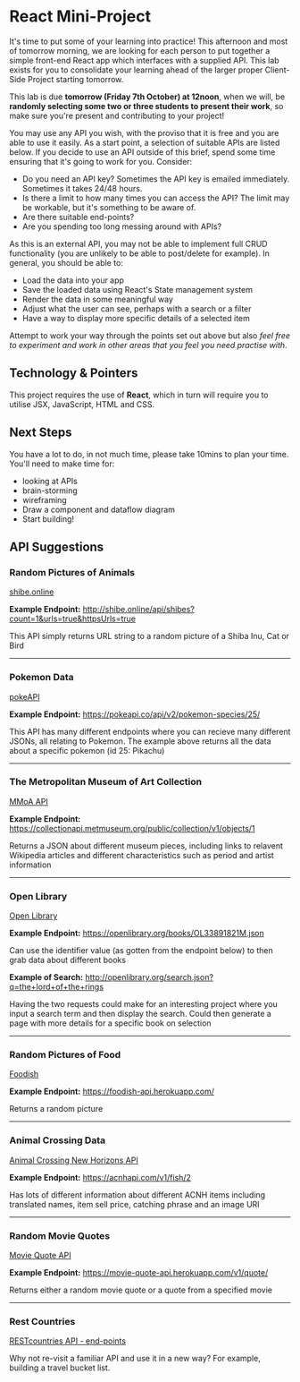 # React Mini-Project

It's time to put some of your learning into practice! This afternoon and most of tomorrow morning, we are looking for each person to put together a simple front-end React app which interfaces with a supplied API. This lab exists for you to consolidate your learning ahead of the larger proper Client-Side Project starting tomorrow. 

This lab is due **tomorrow (Friday 7th October) at 12noon**, when we will, be **randomly selecting some two or three students to present their work**, so make sure you're present and contributing to your project!

You may use any API you wish, with the proviso that it is free and you are able to use it easily. As a start point, a selection of suitable APIs are listed below. If you decide to use an API outside of this brief, spend some time ensuring that it's going to work for you. Consider:
- Do you need an API key? Sometimes the API key is emailed immediately. Sometimes it takes 24/48 hours.
- Is there a limit to how many times you can access the API? The limit may be workable, but it's something to be aware of.
- Are there suitable end-points?
- Are you spending too long messing around with APIs?

As this is an external API, you may not be able to implement full CRUD functionality (you are unlikely to be able to post/delete for example). In general, you should be able to:

- Load the data into your app
- Save the loaded data using React's State management system
- Render the data in some meaningful way
- Adjust what the user can see, perhaps with a search or a filter
- Have a way to display more specific details of a selected item

Attempt to work your way through the points set out above but also *feel free to experiment and work in other areas that you feel you need practise with*. 

## Technology & Pointers

This project requires the use of **React**, which in turn will require you to utilise JSX, JavaScript, HTML and CSS.

## Next Steps

You have a lot to do, in not much time, please take 10mins to plan your time. You'll need to make time for:

- looking at APIs
- brain-storming
- wireframing
- Draw a component and dataflow diagram
- Start building!


## API Suggestions

### Random Pictures of Animals

[shibe.online](https://shibe.online/)

**Example Endpoint:** http://shibe.online/api/shibes?count=1&urls=true&httpsUrls=true

This API simply returns URL string to a random picture of a Shiba Inu, Cat or Bird

---

### Pokemon Data

[pokeAPI](https://pokeapi.co/)

**Example Endpoint:** https://pokeapi.co/api/v2/pokemon-species/25/

This API has many different endpoints where you can recieve many different JSONs, all relating to Pokemon. The example above returns all the data about a specific pokemon (id 25: Pikachu)

---

### The Metropolitan Museum of Art Collection

[MMoA API](https://metmuseum.github.io/)

**Example Endpoint:** https://collectionapi.metmuseum.org/public/collection/v1/objects/1

Returns a JSON about different museum pieces, including links to relavent Wikipedia articles and different characteristics such as period and artist information

---

### Open Library

[Open Library](https://openlibrary.org/dev/docs/api/books)

**Example Endpoint:** https://openlibrary.org/books/OL33891821M.json

Can use the identifier value (as gotten from the endpoint below) to then grab data about different books

**Example of Search:** http://openlibrary.org/search.json?q=the+lord+of+the+rings

Having the two requests could make for an interesting project where you input a search term and then display the search. Could then generate a page with more details for a specific book on selection

---

### Random Pictures of Food

[Foodish](https://github.com/surhud004/Foodish#readme)

**Example Endpoint:** https://foodish-api.herokuapp.com/

Returns a random picture

---

### Animal Crossing Data

[Animal Crossing New Horizons API](http://acnhapi.com/doc)

**Example Endpoint:** https://acnhapi.com/v1/fish/2

Has lots of different information about different ACNH items including translated names, item sell price, catching phrase and an image URI

---

### Random Movie Quotes

[Movie Quote API](https://github.com/F4R4N/movie-quote/)

**Example Endpoint:** https://movie-quote-api.herokuapp.com/v1/quote/

Returns either a random movie quote or a quote from a specified movie

---

### Rest Countries

[RESTcountries API - end-points](https://restcountries.com/#api-endpoints-v3)

Why not re-visit a familiar API and use it in a new way? For example, building a travel bucket list.
